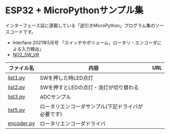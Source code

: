 # ESP32 + MicroPythonサンプル集

インターフェース誌に連載している「逆引きMicroPython」プログラム集のソースコードです。

- Interface 2021年5月号 「スイッチやボリューム，ロータリ・エンコーダによる入力検出」
 - [NO2_SW_VR](https://github.com/ESPuPy/ESP32-MicroPython-Samples/tree/master/NO2_SW_VR)

|ファイル名|内容|URL|
|-|-|-|
|[list1.py](NO2_SW_VR/list1.py)|SWを押した時LED点灯|
|[list2.py](NO2_SW_VR/list2.py)|SWを押すとLEDの点灯・消灯が切り替わる|
|[list3.py](NO2_SW_VR/list3.py)|ADCサンプル|
|[list5.py](NO2_SW_VR/list4.py)|ロータリエンコーダサンプル(下記ドライバが必要です)|
|[encoder.py](NO2_SW_VR/encoder.py)|ロータリエンコーダドライバ|


